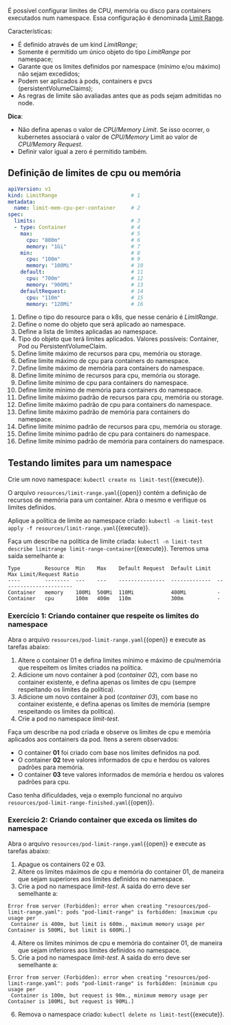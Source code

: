 É possível configurar limites de CPU, memória ou disco para containers executados num namespace.
Essa configuração é denominada [Limit Range](https://kubernetes.io/docs/concepts/policy/limit-range/).

Características: 
- É definido através de um kind *LimitRange*;
- Somente é permitido um único objeto do tipo *LimitRange* por namespace;
- Garante que os limites definidos por namespace (mínimo e/ou máximo) não sejam excedidos;
- Podem ser aplicados à pods, containers e pvcs (persistentVolumeClaims);
- As regras de limite são avaliadas antes que as pods sejam admitidas no node.

**Dica**: 
- Não defina apenas o valor de *CPU/Memory Limit*. Se isso ocorrer, o kubernetes associará o valor de *CPU/Memory* Limit ao valor de *CPU/Memory Request*.
- Definir valor igual a zero é permitido também.

## Definição de limites de cpu ou memória

```yaml
apiVersion: v1
kind: LimitRange                        # 1
metadata:
  name: limit-mem-cpu-per-container     # 2
spec:
  limits:                               # 3
  - type: Container                     # 4
    max:                                # 5
      cpu: "800m"                       # 6
      memory: "1Gi"                     # 7
    min:                                # 8
      cpu: "100m"                       # 9
      memory: "100Mi"                   # 10
    default:                            # 11
      cpu: "700m"                       # 12
      memory: "900Mi"                   # 13
    defaultRequest:                     # 14
      cpu: "110m"                       # 15
      memory: "120Mi"                   # 16
```

1. Define o tipo do resource para o k8s, que nesse cenário é *LimitRange*.
2. Define o nome do objeto que será aplicado ao namespace.
3. Define a lista de limites aplicadas ao namespace.
4. Tipo do objeto que terá limites aplicados. Valores possíveis: Container, Pod ou PersistentVolumeClaim.
5. Define limite máximo de recursos para cpu, memória ou storage.
6. Define limite máximo de cpu para containers do namespace.
7. Define limite máximo de memória para containers do namespace.
8. Define limite mínimo de recursos para cpu, memória ou storage.
9. Define limite mínimo de cpu para containers do namespace.
10. Define limite mínimo de memória para containers do namespace.
11. Define limite máximo padrão de recursos para cpu, memória ou storage.
12. Define limite máximo padrão de cpu para containers do namespace.
13. Define limite máximo padrão de memória para containers do namespace.
14. Define limite mínimo padrão de recursos para cpu, memória ou storage.
15. Define limite mínimo padrão de cpu para containers do namespace.
16. Define limite mínimo padrão de memória para containers do namespace.


## Testando limites para um namespace

Crie um novo namespace: `kubectl create ns limit-test`{{execute}}.

O arquivo `resources/limit-range.yaml`{{open}} contém a definição de recursos de memória para um container. Abra o mesmo e verifique os limites definidos.

Aplique a política de limite ao namespace criado: `kubectl -n limit-test apply -f resources/limit-range.yaml`{{execute}}.

Faça um describe na política de limite criada: `kubectl -n limit-test describe limitrange limit-range-container`{{execute}}.
Teremos uma saída semelhante a:

```
Type        Resource  Min    Max    Default Request  Default Limit  Max Limit/Request Ratio
----        --------  ---    ---    ---------------  -------------  -----------------------
Container   memory    100Mi  500Mi  110Mi            400Mi          -
Container   cpu       100m   400m   110m             300m           -
```


### Exercício 1: Criando container que respeite os limites do namespace

Abra o arquivo `resources/pod-limit-range.yaml`{{open}} e execute as tarefas abaixo:
1. Altere o container 01 e defina limites mínimo e máximo de cpu/memória que respeitem os limites criados na política.
2. Adicione um novo container à pod (*container 02*), com base no container existente, e defina apenas os limites de cpu (sempre respeitando os limites da política).
3. Adicione um novo container à pod (*container 03*), com base no container existente, e defina apenas os limites de memória (sempre respeitando os limites da política).
4. Crie a pod no namespace *limit-test*.

Faça um describe na pod criada e observe os limites de cpu e memória aplicados aos containers da pod. Itens a serem observados:
- O container **01** foi criado com base nos limites definidos na pod.
- O container **02** teve valores informados de cpu e herdou os valores padrões para memória.
- O container **03** teve valores informados de memória e herdou os valores padrões para cpu.

Caso tenha dificuldades, veja o exemplo funcional no arquivo `resources/pod-limit-range-finished.yaml`{{open}}.


### Exercício 2: Criando container que exceda os limites do namespace

Abra o arquivo `resources/pod-limit-range.yaml`{{open}} e execute as tarefas abaixo:
1. Apague os containers 02 e 03.
2. Altere os limites máximos de cpu e memória do container 01, de maneira que sejam superiores aos limites definidos no namespace. 
3. Crie a pod no namespace *limit-test*. A saída do erro deve ser semelhante a:
```
Error from server (Forbidden): error when creating "resources/pod-limit-range.yaml": pods "pod-limit-range" is forbidden: [maximum cpu usage per
 Container is 400m, but limit is 600m., maximum memory usage per Container is 500Mi, but limit is 600Mi.]
```
4. Altere os limites mínimos de cpu e memória do container 01, de maneira que sejam inferiores aos limites definidos no namespace. 
5. Crie a pod no namespace *limit-test*. A saída do erro deve ser semelhante a:
```
Error from server (Forbidden): error when creating "resources/pod-limit-range.yaml": pods "pod-limit-range" is forbidden: [minimum cpu usage per
 Container is 100m, but request is 90m., minimum memory usage per Container is 100Mi, but request is 90Mi.]
```
6. Remova o namespace criado: `kubectl delete ns limit-test`{{execute}}.
